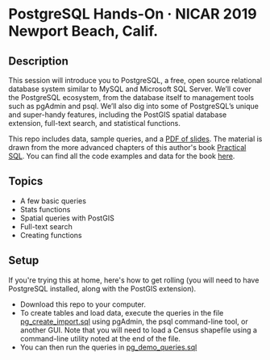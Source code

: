 # PostgreSQL Hands-On · NICAR 2019 Newport Beach, Calif.

## Description
This session will introduce you to PostgreSQL, a free, open source relational database system similar to MySQL and Microsoft SQL Server. We’ll cover the PostgreSQL ecosystem, from the database itself to management tools such as pgAdmin and psql. We’ll also dig into some of PostgreSQL’s unique and super-handy features, including the PostGIS spatial database extension, full-text search, and statistical functions.

This repo includes data, sample queries, and a [PDF of slides](https://github.com/anthonydb/postgresql-intro-nicar18/blob/master/NICAR-2019-PostgreSQL.pdf). The material is drawn from the more advanced chapters of this author's book [Practical SQL](https://www.nostarch.com/practicalsql). You can find all the code examples and data for the book [here](https://github.com/anthonydb/practical-sql).

## Topics
* A few basic queries
* Stats functions
* Spatial queries with PostGIS
* Full-text search
* Creating functions

## Setup
If you're trying this at home, here's how to get rolling (you will need to have PostgreSQL installed, along with the PostGIS extension).

* Download this repo to your computer.
* To create tables and load data, execute the queries in the file [pg_create_import.sql](https://github.com/anthonydb/postgresql-intro-nicar19/blob/master/pg_create_import.sql) using pgAdmin, the psql command-line tool, or another GUI. Note that you will need to load a Census shapefile using a command-line utility noted at the end of the file.
* You can then run the queries in [pg_demo_queries.sql](https://github.com/anthonydb/postgresql-intro-nicar19/blob/master/pg_demo_queries.sql)
